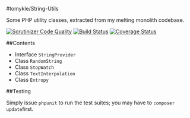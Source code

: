 #tomykle/String-Utils

Some PHP utility classes, extracted from my melting monolith codebase.

[![Scrutinizer Code Quality](https://scrutinizer-ci.com/g/tomkyle/String-Utils/badges/quality-score.png?s=e0e6480f7601e8394691c98461c8218dad568e5d)](https://scrutinizer-ci.com/g/tomkyle/String-Utils/)
[![Build Status](https://travis-ci.org/tomkyle/String-Utils.svg?branch=master)](https://travis-ci.org/tomkyle/String-Utils)
[![Coverage Status](https://coveralls.io/repos/tomkyle/String-Utils/badge.png)](https://coveralls.io/r/tomkyle/String-Utils)

##Contents
- Interface `StringProvider`
- Class `RandomString`- Class `StopWatch`- Class `TextInterpolation`
- Class `Entropy`


##Testing

Simply issue `phpunit` to run the test suites; you may have to `composer update`first.






